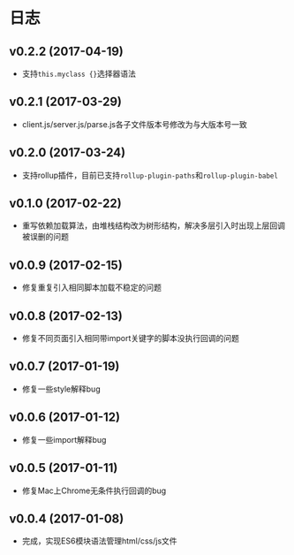 # 日志

## v0.2.2 (2017-04-19)

- 支持`this.myclass {}`选择器语法

## v0.2.1 (2017-03-29)

- client.js/server.js/parse.js各子文件版本号修改为与大版本号一致

## v0.2.0 (2017-03-24)

- 支持rollup插件，目前已支持`rollup-plugin-paths`和`rollup-plugin-babel`

## v0.1.0 (2017-02-22)

- 重写依赖加载算法，由堆栈结构改为树形结构，解决多层引入时出现上层回调被误删的问题

## v0.0.9 (2017-02-15)

- 修复重复引入相同脚本加载不稳定的问题

## v0.0.8 (2017-02-13)

- 修复不同页面引入相同带import关键字的脚本没执行回调的问题

## v0.0.7 (2017-01-19)

- 修复一些style解释bug

## v0.0.6 (2017-01-12)

- 修复一些import解释bug

## v0.0.5 (2017-01-11)

- 修复Mac上Chrome无条件执行回调的bug

## v0.0.4 (2017-01-08)

- 完成，实现ES6模块语法管理html/css/js文件
